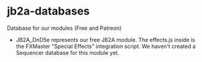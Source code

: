 # jb2a-databases
Database for our modules (Free and Patreon)

- JB2A_DnD5e represents our free JB2A module. The effects.js inside is the FXMaster "Special Effects" integration script.
  We haven't created a Sequencer database for this module yet.
